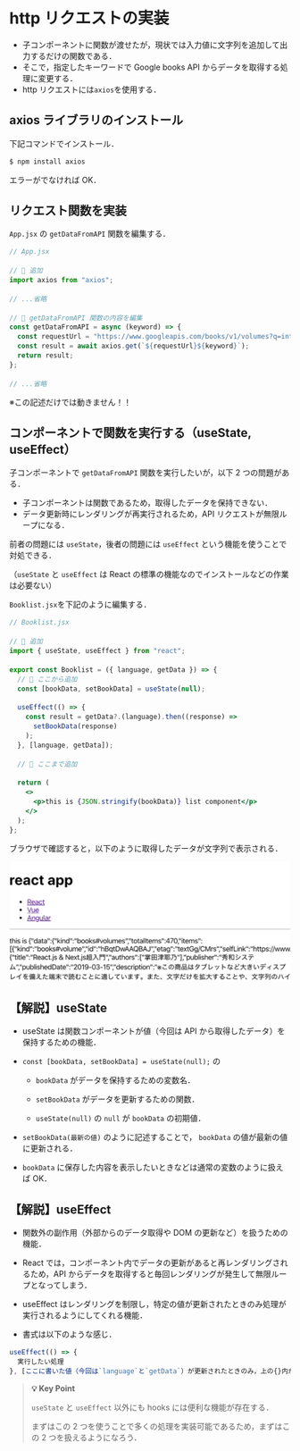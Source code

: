 # http リクエストの実装

- 子コンポーネントに関数が渡せたが，現状では入力値に文字列を追加して出力するだけの関数である．
- そこで，指定したキーワードで Google books API からデータを取得する処理に変更する．
- http リクエストには`axios`を使用する．

## axios ライブラリのインストール

下記コマンドでインストール．

```bash
$ npm install axios
```

エラーがでなければ OK．

## リクエスト関数を実装

`App.jsx` の `getDataFromAPI` 関数を編集する．

```jsx
// App.jsx

// 🔽 追加
import axios from "axios";

// ...省略

// 🔽 getDataFromAPI 関数の内容を編集
const getDataFromAPI = async (keyword) => {
  const requestUrl = "https://www.googleapis.com/books/v1/volumes?q=intitle:";
  const result = await axios.get(`${requestUrl}${keyword}`);
  return result;
};

// ...省略
```

※この記述だけでは動きません！！

## コンポーネントで関数を実行する（useState, useEffect）

子コンポーネントで `getDataFromAPI` 関数を実行したいが，以下 2 つの問題がある．

- 子コンポーネントは関数であるため，取得したデータを保持できない．
- データ更新時にレンダリングが再実行されるため，API リクエストが無限ループになる．

前者の問題には `useState`，後者の問題には `useEffect` という機能を使うことで対処できる．

（`useState` と `useEffect` は React の標準の機能なのでインストールなどの作業は必要ない）

`Booklist.jsx`を下記のように編集する．

```jsx
// Booklist.jsx

// 🔽 追加
import { useState, useEffect } from "react";

export const Booklist = ({ language, getData }) => {
  // 🔽 ここから追加
  const [bookData, setBookData] = useState(null);

  useEffect(() => {
    const result = getData?.(language).then((response) =>
      setBookData(response)
    );
  }, [language, getData]);

  // 🔼 ここまで追加

  return (
    <>
      <p>this is {JSON.stringify(bookData)} list component</p>
    </>
  );
};
```

ブラウザで確認すると，以下のように取得したデータが文字列で表示される．

![メイン画面9](./img/mainview09.png)

## 【解説】useState

- useState は関数コンポーネントが値（今回は API から取得したデータ）を保持するための機能．

- `const [bookData, setBookData] = useState(null);` の

  - `bookData` がデータを保持するための変数名．

  - `setBookData` がデータを更新するための関数．

  - `useState(null)` の `null` が `bookData` の初期値．

- `setBookData(最新の値)` のように記述することで， `bookData` の値が最新の値に更新される．

- `bookData` に保存した内容を表示したいときなどは通常の変数のように扱えば OK．

## 【解説】useEffect

- 関数外の副作用（外部からのデータ取得や DOM の更新など）を扱うための機能．

- React では，コンポーネント内でデータの更新があると再レンダリングされるため，API からデータを取得すると毎回レンダリングが発生して無限ループとなってしまう．

- useEffect はレンダリングを制限し，特定の値が更新されたときのみ処理が実行されるようにしてくれる機能．

- 書式は以下のような感じ．

```jsx
useEffect(() => {
  実行したい処理
}, [ここに書いた値（今回は`language`と`getData`）が更新されたときのみ，上の{}内が実行される．ここに値を書くときは配列で書く]);
```

> **💡 Key Point**
>
> `useState` と `useEffect` 以外にも hooks には便利な機能が存在する．
>
> まずはこの 2 つを使うことで多くの処理を実装可能であるため，まずはこの 2 つを扱えるようになろう．
